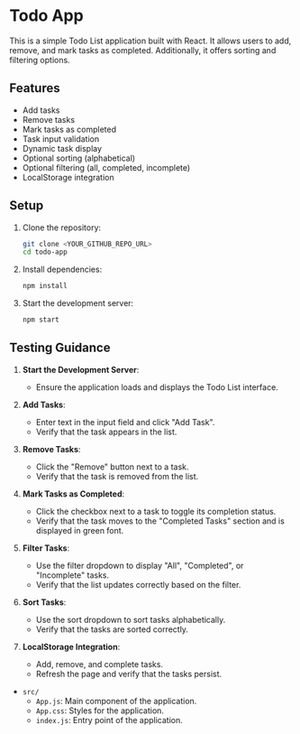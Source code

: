 # Todo App

This is a simple Todo List application built with React. It allows users to add, remove, and mark tasks as completed. Additionally, it offers sorting and filtering options.

## Features
- Add tasks
- Remove tasks
- Mark tasks as completed
- Task input validation
- Dynamic task display
- Optional sorting (alphabetical)
- Optional filtering (all, completed, incomplete)
- LocalStorage integration

## Setup

1. Clone the repository:
    ```bash
    git clone <YOUR_GITHUB_REPO_URL>
    cd todo-app
    ```

2. Install dependencies:
    ```bash
    npm install
    ```

3. Start the development server:
    ```bash
    npm start
    ```

## Testing Guidance

1. **Start the Development Server**:
    - Ensure the application loads and displays the Todo List interface.

2. **Add Tasks**:
    - Enter text in the input field and click "Add Task".
    - Verify that the task appears in the list.

3. **Remove Tasks**:
    - Click the "Remove" button next to a task.
    - Verify that the task is removed from the list.

4. **Mark Tasks as Completed**:
    - Click the checkbox next to a task to toggle its completion status.
    - Verify that the task moves to the "Completed Tasks" section and is displayed in green font.

5. **Filter Tasks**:
    - Use the filter dropdown to display "All", "Completed", or "Incomplete" tasks.
    - Verify that the list updates correctly based on the filter.

6. **Sort Tasks**:
    - Use the sort dropdown to sort tasks alphabetically.
    - Verify that the tasks are sorted correctly.

7. **LocalStorage Integration**:
    - Add, remove, and complete tasks.
    - Refresh the page and verify that the tasks persist.


- `src/`
  - `App.js`: Main component of the application.
  - `App.css`: Styles for the application.
  - `index.js`: Entry point of the application.

